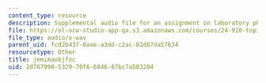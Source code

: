 ```yaml
---
content_type: resource
description: Supplemental audio file for an assignment on laboratory phonology.
file: https://ol-ocw-studio-app-qa.s3.amazonaws.com/courses/24-910-topics-in-linguistic-theory-laboratory-phonology-spring-2007/2d767990532970f6684687bc7a583204_jemimaobjfoc.wav
file_type: audio/x-wav
parent_uid: fcd2b437-0aae-a3dd-c2ac-02d87da57634
resourcetype: Other
title: jemimaobjfoc
uid: 2d767990-5329-70f6-6846-87bc7a583204
---
```

